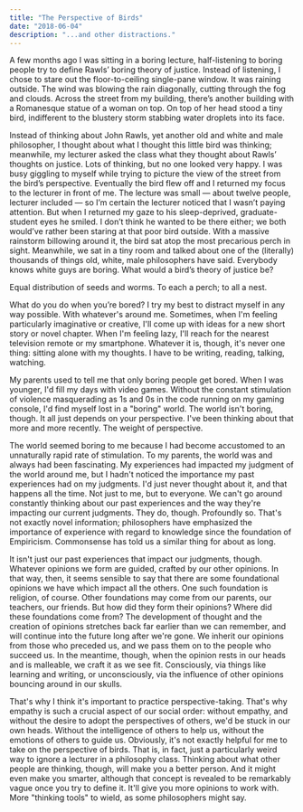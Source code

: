 ```yaml
---
title: "The Perspective of Birds"
date: "2018-06-04"
description: "...and other distractions."
---
```

A few months ago I was sitting in a boring lecture, half-listening to boring people try to define Rawls’ boring theory of justice. Instead of listening, I chose to stare out the floor-to-ceiling single-pane window. It was raining outside. The wind was blowing the rain diagonally, cutting through the fog and clouds. Across the street from my building, there’s another building with a Romanesque statue of a woman on top. On top of her head stood a tiny bird, indifferent to the blustery storm stabbing water droplets into its face.

Instead of thinking about John Rawls, yet another old and white and male philosopher, I thought about what I thought this little bird was thinking; meanwhile, my lecturer asked the class what they thought about Rawls’ thoughts on justice. Lots of thinking, but no one looked very happy. I was busy giggling to myself while trying to picture the view of the street from the bird’s perspective. Eventually the bird flew off and I returned my focus to the lecturer in front of me. The lecture was small — about twelve people, lecturer included — so I’m certain the lecturer noticed that I wasn’t paying attention. But when I returned my gaze to his sleep-deprived, graduate-student eyes he smiled. I don’t think he wanted to be there either; we both would’ve rather been staring at that poor bird outside. With a massive rainstorm billowing around it, the bird sat atop the most precarious perch in sight. Meanwhile, we sat in a tiny room and talked about one of the (literally) thousands of things old, white, male philosophers have said. Everybody knows white guys are boring. What would a bird’s theory of justice be?

Equal distribution of seeds and worms. To each a perch; to all a nest.

What do you do when you’re bored? I try my best to distract myself in any way possible. With whatever's around me. Sometimes, when I'm feeling particularly imaginative or creative, I'll come up with ideas for a new short story or novel chapter. When I'm feeling lazy, I'll reach for the nearest television remote or my smartphone. Whatever it is, though, it's never one thing: sitting alone with my thoughts. I have to be writing, reading, talking, watching.

My parents used to tell me that only boring people get bored. When I was younger, I'd fill my days with video games. Without the constant stimulation of violence masquerading as 1s and 0s in the code running on my gaming console, I'd find myself lost in a "boring" world. The world isn't boring, though. It all just depends on your perspective. I've been thinking about that more and more recently. The weight of perspective.

The world seemed boring to me because I had become accustomed to an unnaturally rapid rate of stimulation. To my parents, the world was and always had been fascinating. My experiences had impacted my judgment of the world around me, but I hadn't noticed the importance my past experiences had on my judgments. I'd just never thought about it, and that happens all the time. Not just to me, but to everyone. We can't go around constantly thinking about our past experiences and the way they're impacting our current judgments. They do, though. Profoundly so. That's not exactly novel information; philosophers have emphasized the importance of experience with regard to knowledge since the foundation of Empiricism. Commonsense has told us a similar thing for about as long.

It isn't just our past experiences that impact our judgments, though. Whatever opinions we form are guided, crafted by our other opinions. In that way, then, it seems sensible to say that there are some foundational opinions we have which impact all the others. One such foundation is religion, of course. Other foundations may come from our parents, our teachers, our friends. But how did they form their opinions? Where did these foundations come from? The development of thought and the creation of opinions stretches back far earlier than we can remember, and will continue into the future long after we're gone. We inherit our opinions from those who preceded us, and we pass them on to the people who succeed us. In the meantime, though, when the opinion rests in our heads and is malleable, we craft it as we see fit. Consciously, via things like learning and writing, or unconsciously, via  the influence of other opinions bouncing around in our skulls.

That's why I think it's important to practice perspective-taking. That's why empathy is such a crucial aspect of our social order: without empathy, and without the desire to adopt the perspectives of others, we'd be stuck in our own heads. Without the intelligence of others to help us, without the emotions of others to guide us. Obviously, it's not exactly helpful for me to take on the perspective of birds. That is, in fact, just a particularly weird way to ignore a lecturer in a philosophy class. Thinking about what other people are thinking, though, will make you a better person. And it might even make you smarter, although that concept is revealed to be remarkably vague once you try to define it. It'll give you more opinions to work with. More "thinking tools" to wield, as some philosophers might say.
